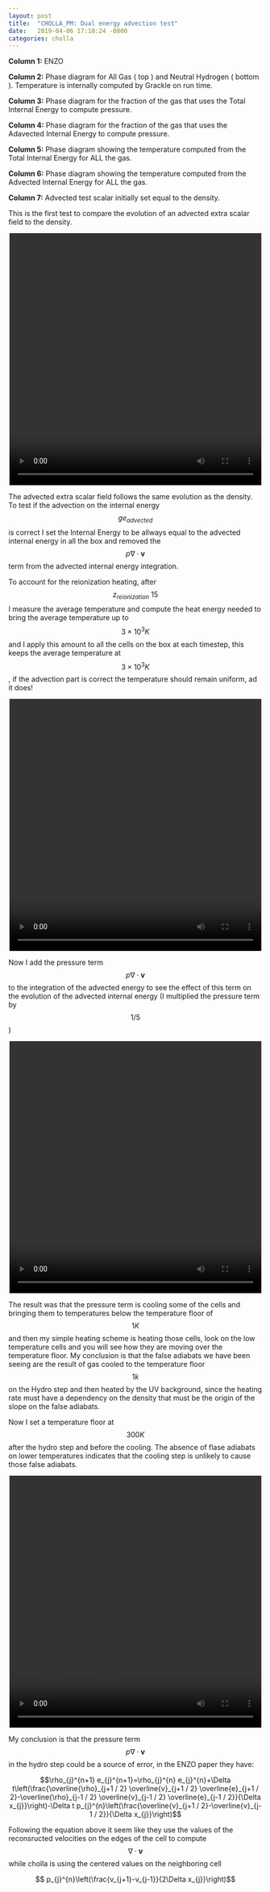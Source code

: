 ```yaml
---
layout: post
title:  "CHOLLA_PM: Dual energy advection test"
date:   2019-04-06 17:10:24 -0800
categories: cholla
---
```



**Column 1:**  ENZO

**Column 2:**  Phase diagram for All Gas ( top ) and Neutral Hydrogen ( bottom ). Temperature is internally computed by Grackle on run time.

**Column 3:**  Phase diagram for the fraction of the gas that uses the Total Internal Energy to compute pressure.

**Column 4:**  Phase diagram for the fraction of the gas that uses the Adavected Internal Energy to compute pressure.


**Column 5:**  Phase diagram showing the temperature computed from the Total Internal Energy for ALL the gas.

**Column 6:**  Phase diagram showing the temperature computed from the Advected Internal Energy for ALL the gas.

**Column 7:**  Advected test scalar initially set equal to the density.

This is the first test to compare the evolution of an advected extra scalar field to the density.


<div style="text-align: center">
<video src="{{ site.url }}assets/videos/phase_diagram_extra_scalar.mp4" width="500" height="500" controls preload> </video>
</div>

The advected extra scalar field follows the same evolution as the density. To test if the advection on the internal energy $$ge_{advected}$$ is correct I set the Internal Energy to be allways equal to the advected internal energy in all the box and removed the $$p \nabla \cdot \mathbf{v} $$ term from the advected internal energy integration. 

To account for the reionization heating, after $$z_{reionization}~15$$ I measure the average temperature and compute the heat energy needed to bring the average temperature up to $$3\times 10^3 K$$ and I apply this amount to all the cells on the box at each timestep, this keeps the average temperature at  $$3\times 10^3K$$, if the advection part is correct the temperature should remain uniform, ad it does!

<div style="text-align: center">
<video src="{{ site.url }}assets/videos/phase_diagram_temperature_unifrom.mp4" width="500" height="500" controls preload> </video>
</div>

Now I add the pressure term $$p \nabla \cdot \mathbf{v} $$ to the integration of the advected energy to see the effect of this term on the evolution of the advected internal energy (I multiplied the pressure term by $$1/5$$) 

<div style="text-align: center">
<video src="{{ site.url }}assets/videos/phase_diagram_temperature_pressure_5.mp4" width="500" height="500" controls preload> </video>
</div>

The result was that the pressure term is cooling some of the cells and bringing them to temperatures below the temperature floor of $$1K$$ and then my simple heating scheme is heating those cells, look on the low temperature cells and you will see how they are moving over the temperature floor. My conclusion is that the false adiabats we have been seeing are the result of gas cooled to the temperature floor $$1k$$ on the Hydro step and then heated by the UV background, since the heating rate must have a dependency on the density that must be the origin of the slope on the false adiabats.




Now I set a temperature floor at $$300K$$ after the hydro step and before the cooling. The absence of flase adiabats on lower temperatures indicates that the cooling step is unlikely to cause those false adiabats.

<div style="text-align: center">
<video src="{{ site.url }}assets/videos/phase_diagram_tempFloor.mp4" width="500" height="500" controls preload> </video>
</div>


My conclusion is that the pressure term $$p \nabla \cdot \mathbf{v} $$ in the hydro step could be a source of error, in the ENZO paper they have:

$$\rho_{j}^{n+1} e_{j}^{n+1}=\rho_{j}^{n} e_{j}^{n}+\Delta t\left(\frac{\overline{\rho}_{j+1 / 2} \overline{v}_{j+1 / 2} \overline{e}_{j+1 / 2}-\overline{\rho}_{j-1 / 2} \overline{v}_{j-1 / 2} \overline{e}_{j-1 / 2}}{\Delta x_{j}}\right)-\Delta t p_{j}^{n}\left(\frac{\overline{v}_{j+1 / 2}-\overline{v}_{j-1 / 2}}{\Delta x_{j}}\right)$$

Following the equation above it seem like they use the values of the reconsructed velocities on the edges of the cell to compute $$ \nabla \cdot \mathbf{v} $$ while cholla is using the centered values on the neighboring cell

$$ p_{j}^{n}\left(\frac{v_{j+1}-v_{j-1}}{2\Delta x_{j}}\right)$$